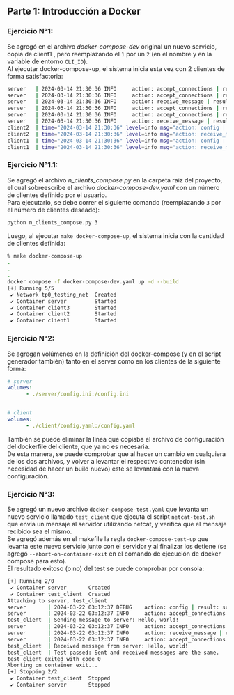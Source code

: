 ## Parte 1: Introducción a Docker

### Ejercicio N°1:
Se agregó en el archivo *docker-compose-dev* original un nuevo servicio, copia de client1 , pero reemplazando el `1` por un `2` (en el nombre y en la variable de entorno `CLI_ID`).  
Al ejecutar docker-compose-up, el sistema inicia esta vez con 2 clientes de forma satisfactoria:
```bash
server   | 2024-03-14 21:30:36 INFO     action: accept_connections | result: in_progress
server   | 2024-03-14 21:30:36 INFO     action: accept_connections | result: success | ip: 172.25.125.3
server   | 2024-03-14 21:30:36 INFO     action: receive_message | result: success | ip: 172.25.125.3 | msg: [CLIENT 1] Message N°1
server   | 2024-03-14 21:30:36 INFO     action: accept_connections | result: in_progress
server   | 2024-03-14 21:30:36 INFO     action: accept_connections | result: success | ip: 172.25.125.4
server   | 2024-03-14 21:30:36 INFO     action: receive_message | result: success | ip: 172.25.125.4 | msg: [CLIENT 2] Message N°1
client2  | time="2024-03-14 21:30:36" level=info msg="action: config | result: success | client_id: 2 | server_address: server:12345 | loop_lapse: 20s | loop_period: 5s | log_level: DEBUG"
client2  | time="2024-03-14 21:30:36" level=info msg="action: receive_message | result: success | client_id: 2 | msg: [CLIENT 2] Message N°1\n"
client1  | time="2024-03-14 21:30:36" level=info msg="action: config | result: success | client_id: 1 | server_address: server:12345 | loop_lapse: 20s | loop_period: 5s | log_level: DEBUG"
client1  | time="2024-03-14 21:30:36" level=info msg="action: receive_message | result: success | client_id: 1 | msg: [CLIENT 1] Message N°1\n"
```

### Ejercicio N°1.1:
Se agregó el archivo *n_clients_compose.py* en la carpeta raiz del proyecto, el cual sobreescribe el archivo *docker-compose-dev.yaml* con un número de clientes definido por el usuario.  
Para ejecutarlo, se debe correr el siguiente comando (reemplazando `3` por el número de clientes deseado):
```bash
python n_clients_compose.py 3
```
Luego, al ejecutar `make docker-compose-up`, el sistema inicia con la cantidad de clientes definida:
```bash
% make docker-compose-up
.
.
.
docker compose -f docker-compose-dev.yaml up -d --build
[+] Running 5/5
 ✔ Network tp0_testing_net  Created
 ✔ Container server         Started
 ✔ Container client3        Started
 ✔ Container client2        Started
 ✔ Container client1        Started     
```

### Ejercicio N°2:
Se agregan volúmenes en la definición del docker-compose (y en el script generador también) tanto en el server como en los clientes de la siguiente forma:
```yaml
# server
volumes:
      - ./server/config.ini:/config.ini


# client
volumes:
      - ./client/config.yaml:/config.yaml
```

También se puede eliminar la linea que copiaba el archivo de configuración del dockerfile del cliente, que ya no es necesaria.  
De esta manera, se puede comprobar que al hacer un cambio en cualquiera de los dos archivos, y volver a levantar el respectivo contenedor (sin necesidad de hacer un build nuevo) este se  levantará con la nueva configuración.

### Ejercicio N°3:
Se agregó un nuevo archivo `docker-compose-test.yaml` que levanta un nuevo servicio llamado `test_client` que ejecuta el script `netcat-test.sh` que envía un mensaje al servidor utilizando netcat, y verifica que el mensaje recibido sea el mismo.  
Se agregó además en el makefile la regla `docker-compose-test-up` que levanta este nuevo servicio junto con el servidor y al finalizar los detiene (se agregó `--abort-on-container-exit` en el comando de ejecución de docker compose para esto).  
El resultado exitoso (o no) del test se puede comprobar por consola:
```bash
[+] Running 2/0
 ✔ Container server       Created                                                                                                                                                                                                                                        0.0s 
 ✔ Container test_client  Created                                                                                                                                                                                                                                        0.0s 
Attaching to server, test_client
server       | 2024-03-22 03:12:37 DEBUG    action: config | result: success | port: 12345 | listen_backlog: 5 | logging_level: DEBUG
server       | 2024-03-22 03:12:37 INFO     action: accept_connections | result: in_progress
test_client  | Sending message to server: Hello, world!
server       | 2024-03-22 03:12:37 INFO     action: accept_connections | result: success | ip: 172.25.125.3
server       | 2024-03-22 03:12:37 INFO     action: receive_message | result: success | ip: 172.25.125.3 | msg: Hello, world!
server       | 2024-03-22 03:12:37 INFO     action: accept_connections | result: in_progress
test_client  | Received message from server: Hello, world!
test_client  | Test passed: Sent and received messages are the same.
test_client exited with code 0
Aborting on container exit...
[+] Stopping 2/2
 ✔ Container test_client  Stopped                                                                                                                                                                                                                                        0.0s 
 ✔ Container server       Stopped     
```